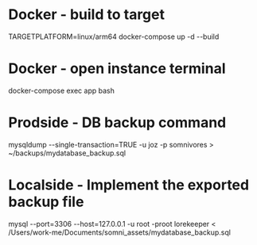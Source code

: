 # Docker - build to target
TARGETPLATFORM=linux/arm64 docker-compose up -d --build
# Docker - open instance terminal
docker-compose exec app bash
# Prodside - DB backup command
mysqldump --single-transaction=TRUE -u joz -p somnivores > ~/backups/mydatabase_backup.sql
# Localside - Implement the exported backup file
mysql --port=3306 --host=127.0.0.1 -u root -proot lorekeeper < /Users/work-me/Documents/somni_assets/mydatabase_backup.sql
